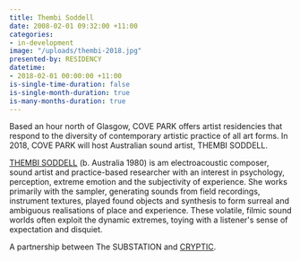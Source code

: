 ```yaml
---
title: Thembi Soddell
date: 2008-02-01 09:32:00 +11:00
categories:
- in-development
image: "/uploads/thembi-2018.jpg"
presented-by: RESIDENCY
datetime:
- 2018-02-01 00:00:00 +11:00
is-single-time-duration: false
is-single-month-duration: true
is-many-months-duration: true
---
```


Based an hour north of Glasgow, COVE PARK offers artist residencies that respond to the diversity of contemporary artistic practice of all art forms. In 2018, COVE PARK will host Australian sound artist, THEMBI SODDELL.

[THEMBI SODDELL](http://thembisoddell.com/) (b. Australia 1980) is am electroacoustic composer, sound artist and practice-based researcher with an interest in psychology, perception, extreme emotion and the subjectivity of experience. She works primarily with the sampler, generating sounds from field recordings, instrument textures, played found objects and synthesis to form surreal and ambiguous realisations of place and experience. These volatile, filmic sound worlds often exploit the dynamic extremes, toying with a listener's sense of expectation and disquiet.

A partnership between The SUBSTATION and [CRYPTIC](http://www.cryptic.org.uk/).
